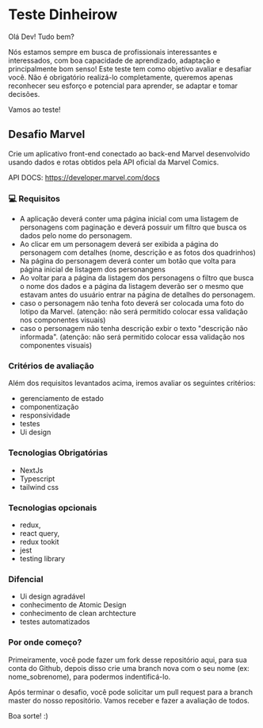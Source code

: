 # Teste Dinheirow

Olá Dev! Tudo bem?

Nós estamos sempre em busca de profissionais interessantes e interessados, com boa capacidade de aprendizado, adaptação e principalmente bom senso! Este teste tem como objetivo avaliar e desafiar você. Não é obrigatório realizá-lo completamente, queremos apenas reconhecer seu esforço e potencial para aprender, se adaptar e tomar decisões.

Vamos ao teste!

## Desafio Marvel

Crie um aplicativo front-end conectado ao back-end Marvel desenvolvido usando dados e rotas obtidos pela API oficial da Marvel Comics.

API DOCS: https://developer.marvel.com/docs

### 💻 Requisitos

- A aplicação deverá conter uma página inicial com uma listagem de personagens com paginação e deverá possuir um filtro que busca os dados pelo nome do personagem.
- Ao clicar em um personagem deverá ser exibida a página do personagem com detalhes (nome, descrição e as fotos dos quadrinhos)
- Na página do personagem deverá conter um botão que volta para página inicial de listagem dos personangens
- Ao voltar para a página da listagem dos personagens o filtro que busca o nome dos dados e a página da listagem deverão ser o mesmo que estavam antes do usuário entrar na página de detalhes do personagem.
- caso o personagem não tenha foto deverá ser colocada uma foto do lotipo da Marvel.
  (atenção: não será permitido colocar essa validação nos componentes visuais)
- caso o personagem não tenha descrição exbir o texto "descrição não informada".
  (atenção: não será permitido colocar essa validação nos componentes visuais)

### Critérios de avaliação

Além dos requisitos levantados acima, iremos avaliar os seguintes critérios:

- gerenciamento de estado
- componentização
- responsividade
- testes
- Ui design

### Tecnologias Obrigatórias

- NextJs
- Typescript
- tailwind css

### Tecnologias opcionais

- redux,
- react query,
- redux tookit
- jest
- testing library

### Difencial

- Ui design agradável
- conhecimento de Atomic Design
- conhecimento de clean archtecture
- testes automatizados

### Por onde começo?

Primeiramente, você pode fazer um fork desse repositório aqui, para sua conta do Github, depois disso crie uma branch nova com o seu nome (ex: nome_sobrenome), para podermos indentificá-lo.

Após terminar o desafio, você pode solicitar um pull request para a branch master do nosso repositório. Vamos receber e fazer a avaliação de todos.

Boa sorte! :)
